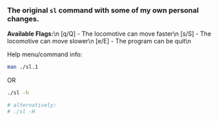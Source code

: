 ### The original `sl` command with some of my own personal changes.

**Available Flags:**\n
[q/Q] - The locomotive can move faster\n
[s/S] - The locomotive can move slower\n
[e/E] - The program can be quit\n

Help menu/command info:

```sh
man ./sl.1
```

OR

```sh
./sl -h

# alternatively:
# ./sl -H
```
